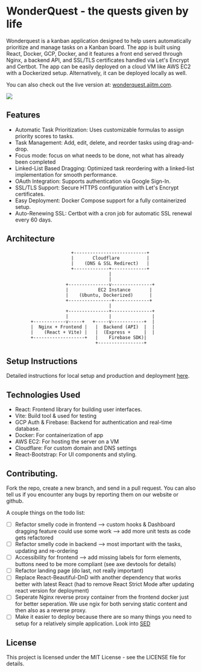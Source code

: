 # WonderQuest - the quests given by life
Wonderquest is a kanban application designed to help users automatically prioritize and manage tasks on a Kanban board. The app is built using React, Docker, GCP, Docker, and it features a front end served through Nginx, a backend API, and SSL/TLS certificates handled via Let's Encrypt and Certbot. The app can be easily deployed on a cloud VM like AWS EC2 with a Dockerized setup. Alternatively, it can be deployed locally as well. 

You can also check out the live version at: [wonderquest.ajitm.com](https://wonderquest.ajitm.com). 

![](./client/src/assets/demo/demoLight.gif)

## Features

* Automatic Task Prioritization: Uses customizable formulas to assign priority scores to tasks.
* Task Management: Add, edit, delete, and reorder tasks using drag-and-drop.
* Focus mode: focus on what needs to be done, not what has already been completed
* Linked-List Based Dragging: Optimized task reordering with a linked-list implementation for smooth performance.
* OAuth Integration: Supports authentication via Google Sign-In.
* SSL/TLS Support: Secure HTTPS configuration with Let's Encrypt certificates.
* Easy Deployment: Docker Compose support for a fully containerized setup.
* Auto-Renewing SSL: Certbot with a cron job for automatic SSL renewal every 60 days.

## Architecture
                            +---------------------------+
                            |       Cloudflare          |
                            |    (DNS & SSL Redirect)   |
                            +-------------+-------------+
                                          |
                                          |
                          +---------------v---------------+
                          |           EC2 Instance       |
                          |    (Ubuntu, Dockerized)      |
                          +----------------+-------------+
                                          |
                          +---------------+---------------+
                          |               |               |
             +------------v-----+   +-----v------------+  |
             |  Nginx + Frontend |   |  Backend (API)  |  |
             |    (React + Vite) |   |  (Express +     |  |
             +-------------------+   |    Firebase SDK)|
                                     +-----------------+

## Setup Instructions
Detailed instructions for local setup and production and deployment [here](/documentation/Setup%20Guide.md).

## Technologies Used

* React: Frontend library for building user interfaces.
* Vite: Build tool & used for testing
* GCP Auth & Firebase: Backend for authentication and real-time database.
* Docker: For containerization of app
* AWS EC2: For hosting the server on a VM
* Cloudflare: For custom domain and DNS settings
* React-Bootstrap: For UI components and styling.

## Contributing. 
Fork the repo, create a new branch, and send in a pull request. You can also tell us if you encounter any bugs by reporting them on our website or github.

A couple things on the todo list:
- [ ] Refactor smelly code in frontend --> custom hooks & Dashboard dragging feature could use some work --> add more unit tests as code gets refactored
- [ ] Refactor smelly code in backend --> most important with the tasks, updating and re-ordering
- [ ] Accessibility for frontend --> add missing labels for form elements, buttons need to be more compliant (see axe devtools for details)
- [ ] Refactor landing page (do last, not really important)
- [ ] Replace React-Beautiful-DnD with another dependency that works better with latest React (had to remove React Strict Mode after updating react version for deployment)
- [ ] Seperate Nginx reverse proxy container from the frontend docker just for better seperation. We use ngix for both serving static content and then also as a reverse proxy.
- [ ] Make it easier to deploy because there are so many things you need to setup for a relatively simple application. Look into [SED](https://www.grymoire.com/Unix/Sed.html)

## License

This project is licensed under the MIT License - see the LICENSE file for details.
